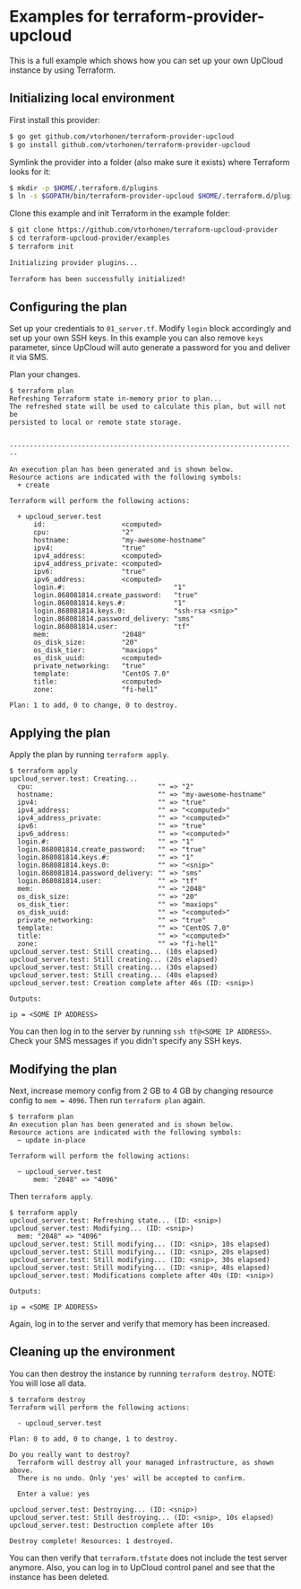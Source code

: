 # Examples for terraform-provider-upcloud

This is a full example which shows how you can set up your own UpCloud instance by using Terraform.

## Initializing local environment

First install this provider:

```sh
$ go get github.com/vtorhonen/terraform-provider-upcloud
$ go install github.com/vtorhonen/terraform-provider-upcloud
```

Symlink the provider into a folder (also make sure it exists) where Terraform looks for it:

```sh
$ mkdir -p $HOME/.terraform.d/plugins
$ ln -s $GOPATH/bin/terraform-provider-upcloud $HOME/.terraform.d/plugins/terraform-provider-upcloud
```

Clone this example and init Terraform in the example folder:

```sh
$ git clone https://github.com/vtorhonen/terraform-upcloud-provider
$ cd terraform-upcloud-provider/examples
$ terraform init

Initializing provider plugins...

Terraform has been successfully initialized!
```

## Configuring the plan

Set up your credentials to `01_server.tf`. Modify `login` block accordingly and set up your own SSH keys.
In this example you can also remove `keys` parameter, since UpCloud will auto generate a password for you
and deliver it via SMS.

Plan your changes.

```
$ terraform plan
Refreshing Terraform state in-memory prior to plan...
The refreshed state will be used to calculate this plan, but will not be
persisted to local or remote state storage.


------------------------------------------------------------------------

An execution plan has been generated and is shown below.
Resource actions are indicated with the following symbols:
  + create

Terraform will perform the following actions:

  + upcloud_server.test
      id:                   <computed>
      cpu:                  "2"
      hostname:             "my-awesome-hostname"
      ipv4:                 "true"
      ipv4_address:         <computed>
      ipv4_address_private: <computed>
      ipv6:                 "true"
      ipv6_address:         <computed>
      login.#:                           "1"
      login.868081814.create_password:   "true"
      login.868081814.keys.#:            "1"
      login.868081814.keys.0:            "ssh-rsa <snip>"
      login.868081814.password_delivery: "sms"
      login.868081814.user:              "tf"
      mem:                  "2048"
      os_disk_size:         "20"
      os_disk_tier:         "maxiops"
      os_disk_uuid:         <computed>
      private_networking:   "true"
      template:             "CentOS 7.0"
      title:                <computed>
      zone:                 "fi-hel1"

Plan: 1 to add, 0 to change, 0 to destroy.
```

## Applying the plan

Apply the plan by running `terraform apply`.

```
$ terraform apply
upcloud_server.test: Creating...
  cpu:                               "" => "2"
  hostname:                          "" => "my-awesome-hostname"
  ipv4:                              "" => "true"
  ipv4_address:                      "" => "<computed>"
  ipv4_address_private:              "" => "<computed>"
  ipv6:                              "" => "true"
  ipv6_address:                      "" => "<computed>"
  login.#:                           "" => "1"
  login.868081814.create_password:   "" => "true"
  login.868081814.keys.#:            "" => "1"
  login.868081814.keys.0:            "" => "<snip>"
  login.868081814.password_delivery: "" => "sms"
  login.868081814.user:              "" => "tf"
  mem:                               "" => "2048"
  os_disk_size:                      "" => "20"
  os_disk_tier:                      "" => "maxiops"
  os_disk_uuid:                      "" => "<computed>"
  private_networking:                "" => "true"
  template:                          "" => "CentOS 7.0"
  title:                             "" => "<computed>"
  zone:                              "" => "fi-hel1"
upcloud_server.test: Still creating... (10s elapsed)
upcloud_server.test: Still creating... (20s elapsed)
upcloud_server.test: Still creating... (30s elapsed)
upcloud_server.test: Still creating... (40s elapsed)
upcloud_server.test: Creation complete after 46s (ID: <snip>)

Outputs:

ip = <SOME IP ADDRESS>
```

You can then log in to the server by running `ssh tf@<SOME IP ADDRESS>`. Check your SMS messages if you didn't specify any SSH keys.

## Modifying the plan

Next, increase memory config from 2 GB to 4 GB by changing resource
config to `mem = 4096`. Then run `terraform plan` again.


```
$ terraform plan
An execution plan has been generated and is shown below.
Resource actions are indicated with the following symbols:
  ~ update in-place

Terraform will perform the following actions:

  ~ upcloud_server.test
      mem: "2048" => "4096"
```

Then `terraform apply`.

```
$ terraform apply
upcloud_server.test: Refreshing state... (ID: <snip>)
upcloud_server.test: Modifying... (ID: <snip>)
  mem: "2048" => "4096"
upcloud_server.test: Still modifying... (ID: <snip>, 10s elapsed)
upcloud_server.test: Still modifying... (ID: <snip>, 20s elapsed)
upcloud_server.test: Still modifying... (ID: <snip>, 30s elapsed)
upcloud_server.test: Still modifying... (ID: <snip>, 40s elapsed)
upcloud_server.test: Modifications complete after 40s (ID: <snip>)

Outputs:

ip = <SOME IP ADDRESS>
```

Again, log in to the server and verify that memory has been increased.


## Cleaning up the environment

You can then destroy the instance by running `terraform destroy`. NOTE: You will lose all data.

```
$ terraform destroy
Terraform will perform the following actions:

  - upcloud_server.test

Plan: 0 to add, 0 to change, 1 to destroy.

Do you really want to destroy?
  Terraform will destroy all your managed infrastructure, as shown above.
  There is no undo. Only 'yes' will be accepted to confirm.

  Enter a value: yes

upcloud_server.test: Destroying... (ID: <snip>)
upcloud_server.test: Still destroying... (ID: <snip>, 10s elapsed)
upcloud_server.test: Destruction complete after 10s

Destroy complete! Resources: 1 destroyed.
```

You can then verify that `terraform.tfstate` does not include the test server anymore.
Also, you can log in to UpCloud control panel and see that the instance has been deleted.
